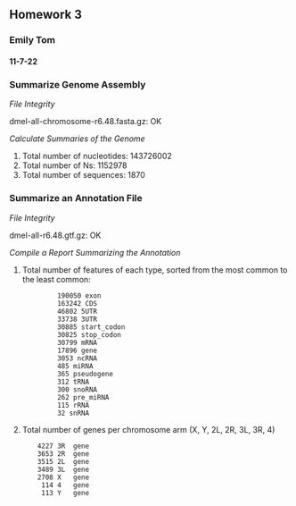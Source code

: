 ## Homework 3

### Emily Tom

#### 11-7-22

### Summarize Genome Assembly

*File Integrity*

dmel-all-chromosome-r6.48.fasta.gz: OK

*Calculate Summaries of the Genome*

1.  Total number of nucleotides: 143726002
2.  Total number of Ns: 1152978
3.  Total number of sequences: 1870

### Summarize an Annotation File

*File Integrity*

dmel-all-r6.48.gtf.gz: OK

*Compile a Report Summarizing the Annotation*

1.  Total number of features of each type, sorted from the most common to the least common:

```
            190050 exon
            163242 CDS
            46802 5UTR
            33738 3UTR
            30885 start_codon
            30825 stop_codon
            30799 mRNA
            17896 gene
            3053 ncRNA
            485 miRNA
            365 pseudogene
            312 tRNA
            300 snoRNA
            262 pre_miRNA
            115 rRNA
            32 snRNA
```            

2.  Total number of genes per chromosome arm (X, Y, 2L, 2R, 3L, 3R, 4)

```
       4227 3R  gene
       3653 2R  gene
       3515 2L  gene
       3489 3L  gene
       2708 X   gene
        114 4   gene
        113 Y   gene
```
